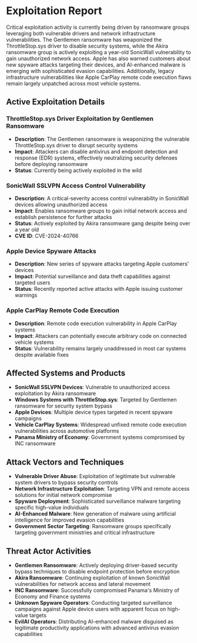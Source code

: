 # Exploitation Report

Critical exploitation activity is currently being driven by ransomware groups leveraging both vulnerable drivers and network infrastructure vulnerabilities. The Gentlemen ransomware has weaponized the ThrottleStop.sys driver to disable security systems, while the Akira ransomware group is actively exploiting a year-old SonicWall vulnerability to gain unauthorized network access. Apple has also warned customers about new spyware attacks targeting their devices, and AI-enhanced malware is emerging with sophisticated evasion capabilities. Additionally, legacy infrastructure vulnerabilities like Apple CarPlay remote code execution flaws remain largely unpatched across most vehicle systems.

## Active Exploitation Details

### ThrottleStop.sys Driver Exploitation by Gentlemen Ransomware
- **Description**: The Gentlemen ransomware is weaponizing the vulnerable ThrottleStop.sys driver to disrupt security systems
- **Impact**: Attackers can disable antivirus and endpoint detection and response (EDR) systems, effectively neutralizing security defenses before deploying ransomware
- **Status**: Currently being actively exploited in the wild

### SonicWall SSLVPN Access Control Vulnerability
- **Description**: A critical-severity access control vulnerability in SonicWall devices allowing unauthorized access
- **Impact**: Enables ransomware groups to gain initial network access and establish persistence for further attacks
- **Status**: Actively exploited by Akira ransomware gang despite being over a year old
- **CVE ID**: CVE-2024-40766

### Apple Device Spyware Attacks
- **Description**: New series of spyware attacks targeting Apple customers' devices
- **Impact**: Potential surveillance and data theft capabilities against targeted users
- **Status**: Recently reported active attacks with Apple issuing customer warnings

### Apple CarPlay Remote Code Execution
- **Description**: Remote code execution vulnerability in Apple CarPlay systems
- **Impact**: Attackers can potentially execute arbitrary code on connected vehicle systems
- **Status**: Vulnerability remains largely unaddressed in most car systems despite available fixes

## Affected Systems and Products

- **SonicWall SSLVPN Devices**: Vulnerable to unauthorized access exploitation by Akira ransomware
- **Windows Systems with ThrottleStop.sys**: Targeted by Gentlemen ransomware for security system bypass
- **Apple Devices**: Multiple device types targeted in recent spyware campaigns
- **Vehicle CarPlay Systems**: Widespread unfixed remote code execution vulnerabilities across automotive platforms
- **Panama Ministry of Economy**: Government systems compromised by INC ransomware

## Attack Vectors and Techniques

- **Vulnerable Driver Abuse**: Exploitation of legitimate but vulnerable system drivers to bypass security controls
- **Network Infrastructure Exploitation**: Targeting VPN and remote access solutions for initial network compromise
- **Spyware Deployment**: Sophisticated surveillance malware targeting specific high-value individuals
- **AI-Enhanced Malware**: New generation of malware using artificial intelligence for improved evasion capabilities
- **Government Sector Targeting**: Ransomware groups specifically targeting government ministries and critical infrastructure

## Threat Actor Activities

- **Gentlemen Ransomware**: Actively deploying driver-based security bypass techniques to disable endpoint protection before encryption
- **Akira Ransomware**: Continuing exploitation of known SonicWall vulnerabilities for network access and lateral movement
- **INC Ransomware**: Successfully compromised Panama's Ministry of Economy and Finance systems
- **Unknown Spyware Operators**: Conducting targeted surveillance campaigns against Apple device users with apparent focus on high-value targets
- **EvilAI Operators**: Distributing AI-enhanced malware disguised as legitimate productivity applications with advanced antivirus evasion capabilities